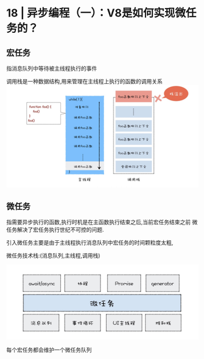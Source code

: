 # 18 | 异步编程（一）：V8是如何实现微任务的？

## 宏任务
指消息队列中等待被主线程执行的事件

调用栈是一种数据结构,用来管理在主线程上执行的函数的调用关系
![队列](images/19/19-2.jpg)

## 微任务
指需要异步执行的函数,执行时机是在主函数执行结束之后,当前宏任务结束之前
微任务解决了宏任务执行世纪不可控的问题.


引入微任务主要是由于主线程执行消息队列中宏任务的时间颗粒度太粗,

微任务技术栈:(消息队列,主线程,调用栈)

![队列](images/19/19-1.jpg)

每个宏任务都会维护一个微任务队列




